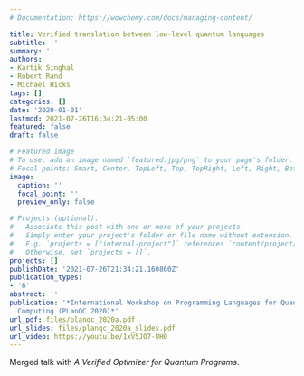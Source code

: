 ```yaml
---
# Documentation: https://wowchemy.com/docs/managing-content/

title: Verified translation between low-level quantum languages
subtitle: ''
summary: ''
authors:
- Kartik Singhal
- Robert Rand
- Michael Hicks
tags: []
categories: []
date: '2020-01-01'
lastmod: 2021-07-26T16:34:21-05:00
featured: false
draft: false

# Featured image
# To use, add an image named `featured.jpg/png` to your page's folder.
# Focal points: Smart, Center, TopLeft, Top, TopRight, Left, Right, BottomLeft, Bottom, BottomRight.
image:
  caption: ''
  focal_point: ''
  preview_only: false

# Projects (optional).
#   Associate this post with one or more of your projects.
#   Simply enter your project's folder or file name without extension.
#   E.g. `projects = ["internal-project"]` references `content/project/deep-learning/index.md`.
#   Otherwise, set `projects = []`.
projects: []
publishDate: '2021-07-26T21:34:21.160860Z'
publication_types:
- '6'
abstract: ''
publication: '*International Workshop on Programming Languages for Quantum
  Computing (PLanQC 2020)*'
url_pdf: files/planqc_2020a.pdf
url_slides: files/planqc_2020a_slides.pdf
url_video: https://youtu.be/1xV5JO7-UH0
---
```

Merged talk with *A Verified Optimizer for Quantum Programs*.
